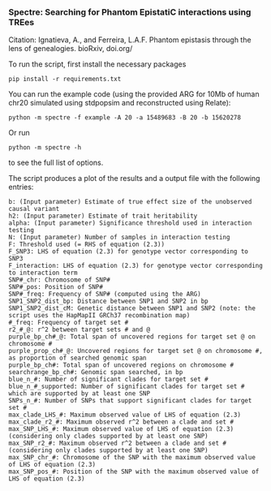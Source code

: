 ### Spectre: Searching for Phantom EpistatiC interactions using TREes
Citation: Ignatieva, A., and Ferreira, L.A.F. Phantom epistasis through the lens of genealogies. bioRxiv, doi.org/

To run the script, first install the necessary packages

    pip install -r requirements.txt
    
You can run the example code (using the provided ARG for 10Mb of human chr20 simulated using stdpopsim and reconstructed using Relate):

    python -m spectre -f example -A 20 -a 15489683 -B 20 -b 15620278
    
Or run

    python -m spectre -h
    
to see the full list of options.

The script produces a plot of the results and a output file with the following entries:

    b: (Input parameter) Estimate of true effect size of the unobserved causal variant
    h2: (Input parameter) Estimate of trait heritability
    alpha: (Input parameter) Significance threshold used in interaction testing
    N: (Input parameter) Number of samples in interaction testing
    F: Threshold used (= RHS of equation (2.3))
    F_SNP3: LHS of equation (2.3) for genotype vector corresponding to SNP3
    F_interaction: LHS of equation (2.3) for genotype vector corresponding to interaction term
    SNP#_chr: Chromosome of SNP#
    SNP#_pos: Position of SNP#
    SNP#_freq: Frequency of SNP# (computed using the ARG)
    SNP1_SNP2_dist_bp: Distance between SNP1 and SNP2 in bp
    SNP1_SNP2_dist_cM: Genetic distance between SNP1 and SNP2 (note: the script uses the HapMapII GRCh37 recombination map)
    #_freq: Frequency of target set #
    r2_#_@: r^2 between target sets # and @
    purple_bp_ch#_@: Total span of uncovered regions for target set @ on chromosome #
    purple_prop_ch#_@: Uncovered regions for target set @ on chromosome #, as proportion of searched genomic span
    purple_bp_ch#: Total span of uncovered regions on chromosome #
    searchrange_bp_ch#: Genomic span searched, in bp
    blue_n_#: Number of significant clades for target set #
    blue_n_#_supported: Number of significant clades for target set # which are supported by at least one SNP
    SNPs_n_#: Number of SNPs that support significant clades for target set #
    max_clade_LHS_#: Maximum observed value of LHS of equation (2.3)
    max_clade_r2_#: Maximum observed r^2 between a clade and set #
    max_SNP_LHS_#: Maximum observed value of LHS of equation (2.3) (considering only clades supported by at least one SNP)
    max_SNP_r2_#: Maximum observed r^2 between a clade and set # (considering only clades supported by at least one SNP)
    max_SNP_chr_#: Chromosome of the SNP with the maximum observed value of LHS of equation (2.3)
    max_SNP_pos_#: Position of the SNP with the maximum observed value of LHS of equation (2.3)
